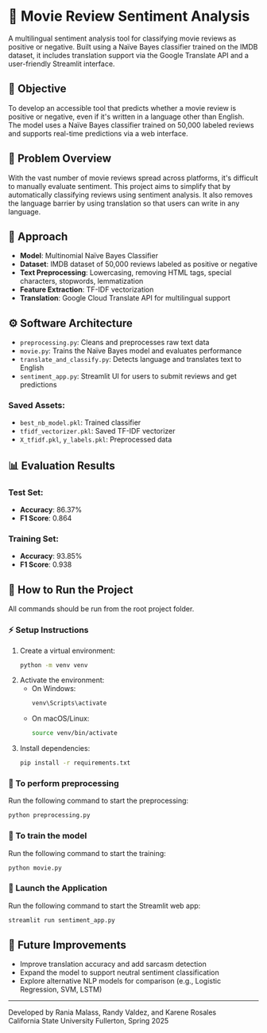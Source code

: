 # 🎥 Movie Review Sentiment Analysis

A multilingual sentiment analysis tool for classifying movie reviews as positive or negative. Built using a Naïve Bayes classifier trained on the IMDB dataset, it includes translation support via the Google Translate API and a user-friendly Streamlit interface.

## 🌟 Objective

To develop an accessible tool that predicts whether a movie review is positive or negative, even if it's written in a language other than English. The model uses a Naïve Bayes classifier trained on 50,000 labeled reviews and supports real-time predictions via a web interface.

## 📌 Problem Overview

With the vast number of movie reviews spread across platforms, it's difficult to manually evaluate sentiment. This project aims to simplify that by automatically classifying reviews using sentiment analysis. It also removes the language barrier by using translation so that users can write in any language.

## 🧠 Approach

- **Model**: Multinomial Naïve Bayes Classifier
- **Dataset**: IMDB dataset of 50,000 reviews labeled as positive or negative
- **Text Preprocessing**: Lowercasing, removing HTML tags, special characters, stopwords, lemmatization
- **Feature Extraction**: TF-IDF vectorization
- **Translation**: Google Cloud Translate API for multilingual support

## ⚙️ Software Architecture

- `preprocessing.py`: Cleans and preprocesses raw text data
- `movie.py`: Trains the Naïve Bayes model and evaluates performance
- `translate_and_classify.py`: Detects language and translates text to English
- `sentiment_app.py`: Streamlit UI for users to submit reviews and get predictions

### Saved Assets:
- `best_nb_model.pkl`: Trained classifier
- `tfidf_vectorizer.pkl`: Saved TF-IDF vectorizer
- `X_tfidf.pkl`, `y_labels.pkl`: Preprocessed data

## 📊 Evaluation Results

### Test Set:
- **Accuracy**: 86.37%
- **F1 Score**: 0.864

### Training Set:
- **Accuracy**: 93.85%
- **F1 Score**: 0.938

## 🚀 How to Run the Project

All commands should be run from the root project folder.

### ⚡ Setup Instructions

1. Create a virtual environment:
   ```bash
   python -m venv venv
   ```
2. Activate the environment:
   - On Windows:
     ```bash
     venv\Scripts\activate
     ```
   - On macOS/Linux:
     ```bash
     source venv/bin/activate
     ```
3. Install dependencies:
   ```bash
   pip install -r requirements.txt
   ```

### 🔄 To perform preprocessing

Run the following command to start the preprocessing:
```bash
python preprocessing.py
```

### 🔄 To train the model

Run the following command to start the training:
```bash
python movie.py
```

### 🔄 Launch the Application

Run the following command to start the Streamlit web app:
```bash
streamlit run sentiment_app.py
```

## 🚧 Future Improvements

- Improve translation accuracy and add sarcasm detection
- Expand the model to support neutral sentiment classification
- Explore alternative NLP models for comparison (e.g., Logistic Regression, SVM, LSTM)

---

Developed by Rania Malass, Randy Valdez, and Karene Rosales  
California State University Fullerton, Spring 2025
